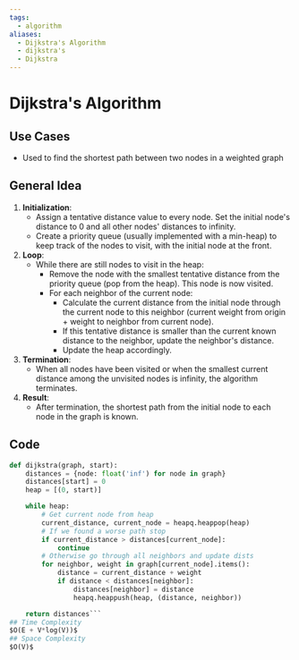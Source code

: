 ```yaml
---
tags:
  - algorithm
aliases:
  - Dijkstra's Algorithm
  - dijkstra's
  - Dijkstra
---
```

# Dijkstra's Algorithm

## Use Cases
- Used to find the shortest path between two nodes in a weighted graph
## General Idea
1. **Initialization**:
    - Assign a tentative distance value to every node. Set the initial node's distance to 0 and all other nodes' distances to infinity.
    - Create a priority queue (usually implemented with a min-heap) to keep track of the nodes to visit, with the initial node at the front.
2. **Loop**:
    - While there are still nodes to visit in the heap:
        - Remove the node with the smallest tentative distance from the priority queue (pop from the heap). This node is now visited.
        - For each neighbor of the current node:
            - Calculate the current distance from the initial node through the current node to this neighbor (current weight from origin + weight to neighbor from current node).
            - If this tentative distance is smaller than the current known distance to the neighbor, update the neighbor's distance.
            - Update the heap accordingly.
3. **Termination**:
    - When all nodes have been visited or when the smallest current distance among the unvisited nodes is infinity, the algorithm terminates.
4. **Result**:
    - After termination, the shortest path from the initial node to each node in the graph is known.
## Code
```python
def dijkstra(graph, start):
    distances = {node: float('inf') for node in graph}
    distances[start] = 0
    heap = [(0, start)]

    while heap:
		# Get current node from heap
        current_distance, current_node = heapq.heappop(heap)
		# If we found a worse path stop
        if current_distance > distances[current_node]:
            continue
		# Otherwise go through all neighbors and update dists
        for neighbor, weight in graph[current_node].items():
            distance = current_distance + weight
            if distance < distances[neighbor]:
                distances[neighbor] = distance
                heapq.heappush(heap, (distance, neighbor))

    return distances```
## Time Complexity
$O(E + V*log(V))$
## Space Complexity 
$O(V)$ 
